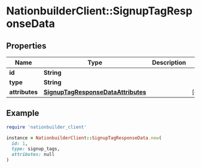 # NationbuilderClient::SignupTagResponseData

## Properties

| Name | Type | Description | Notes |
| ---- | ---- | ----------- | ----- |
| **id** | **String** |  |  |
| **type** | **String** |  |  |
| **attributes** | [**SignupTagResponseDataAttributes**](SignupTagResponseDataAttributes.md) |  | [optional] |

## Example

```ruby
require 'nationbuilder_client'

instance = NationbuilderClient::SignupTagResponseData.new(
  id: 1,
  type: signup_tags,
  attributes: null
)
```

